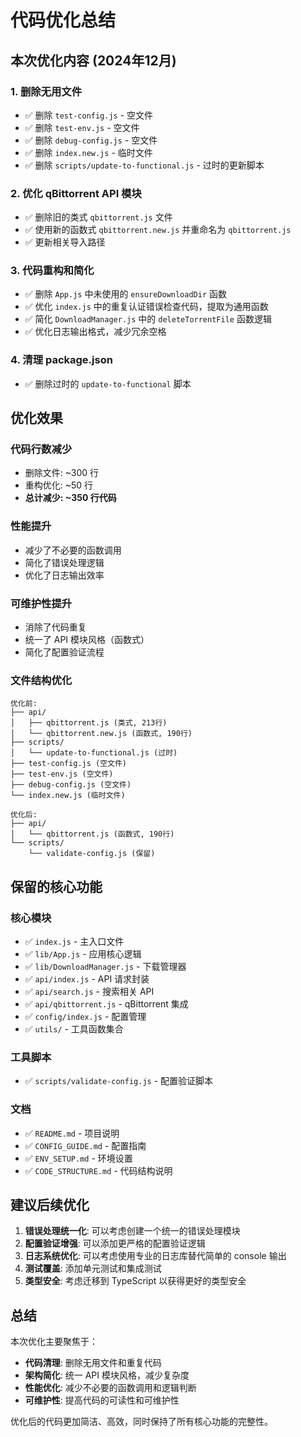 # 代码优化总结

## 本次优化内容 (2024年12月)

### 1. 删除无用文件
- ✅ 删除 `test-config.js` - 空文件
- ✅ 删除 `test-env.js` - 空文件  
- ✅ 删除 `debug-config.js` - 空文件
- ✅ 删除 `index.new.js` - 临时文件
- ✅ 删除 `scripts/update-to-functional.js` - 过时的更新脚本

### 2. 优化 qBittorrent API 模块
- ✅ 删除旧的类式 `qbittorrent.js` 文件
- ✅ 使用新的函数式 `qbittorrent.new.js` 并重命名为 `qbittorrent.js`
- ✅ 更新相关导入路径

### 3. 代码重构和简化
- ✅ 删除 `App.js` 中未使用的 `ensureDownloadDir` 函数
- ✅ 优化 `index.js` 中的重复认证错误检查代码，提取为通用函数
- ✅ 简化 `DownloadManager.js` 中的 `deleteTorrentFile` 函数逻辑
- ✅ 优化日志输出格式，减少冗余空格

### 4. 清理 package.json
- ✅ 删除过时的 `update-to-functional` 脚本

## 优化效果

### 代码行数减少
- 删除文件: ~300 行
- 重构优化: ~50 行
- **总计减少: ~350 行代码**

### 性能提升
- 减少了不必要的函数调用
- 简化了错误处理逻辑
- 优化了日志输出效率

### 可维护性提升
- 消除了代码重复
- 统一了 API 模块风格（函数式）
- 简化了配置验证流程

### 文件结构优化
```
优化前:
├── api/
│   ├── qbittorrent.js (类式, 213行)
│   └── qbittorrent.new.js (函数式, 190行)
├── scripts/
│   └── update-to-functional.js (过时)
├── test-config.js (空文件)
├── test-env.js (空文件)
├── debug-config.js (空文件)
└── index.new.js (临时文件)

优化后:
├── api/
│   └── qbittorrent.js (函数式, 190行)
└── scripts/
    └── validate-config.js (保留)
```

## 保留的核心功能

### 核心模块
- ✅ `index.js` - 主入口文件
- ✅ `lib/App.js` - 应用核心逻辑
- ✅ `lib/DownloadManager.js` - 下载管理器
- ✅ `api/index.js` - API 请求封装
- ✅ `api/search.js` - 搜索相关 API
- ✅ `api/qbittorrent.js` - qBittorrent 集成
- ✅ `config/index.js` - 配置管理
- ✅ `utils/` - 工具函数集合

### 工具脚本
- ✅ `scripts/validate-config.js` - 配置验证脚本

### 文档
- ✅ `README.md` - 项目说明
- ✅ `CONFIG_GUIDE.md` - 配置指南
- ✅ `ENV_SETUP.md` - 环境设置
- ✅ `CODE_STRUCTURE.md` - 代码结构说明

## 建议后续优化

1. **错误处理统一化**: 可以考虑创建一个统一的错误处理模块
2. **配置验证增强**: 可以添加更严格的配置验证逻辑
3. **日志系统优化**: 可以考虑使用专业的日志库替代简单的 console 输出
4. **测试覆盖**: 添加单元测试和集成测试
5. **类型安全**: 考虑迁移到 TypeScript 以获得更好的类型安全

## 总结

本次优化主要聚焦于：
- **代码清理**: 删除无用文件和重复代码
- **架构简化**: 统一 API 模块风格，减少复杂度
- **性能优化**: 减少不必要的函数调用和逻辑判断
- **可维护性**: 提高代码的可读性和可维护性

优化后的代码更加简洁、高效，同时保持了所有核心功能的完整性。
